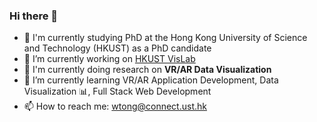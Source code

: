 ### Hi there 👋

<!--
**wtong2017/wtong2017** is a ✨ _special_ ✨ repository because its `README.md` (this file) appears on your GitHub profile.

Here are some ideas to get you started:

- 🔭 I’m currently working on ...
- 🌱 I’m currently learning ...
- 👯 I’m looking to collaborate on ...
- 🤔 I’m looking for help with ...
- 💬 Ask me about ...
- 📫 How to reach me: ...
- 😄 Pronouns: ...
- ⚡ Fun fact: ...
-->

- 🏫 I'm currently studying PhD at the Hong Kong University of Science and Technology (HKUST) as a PhD candidate
- 🔭 I’m currently working on [HKUST VisLab](http://vis.cse.ust.hk/)
- 📜 I'm currently doing research on **VR/AR Data Visualization**
- 🌱 I’m currently learning VR/AR Application Development, Data Visualization 📊, Full Stack Web Development
- 📫 How to reach me: <wtong@connect.ust.hk>
